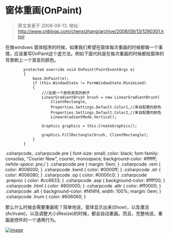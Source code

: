# 窗体重画(OnPaint) 
> 原文发表于 2008-09-13, 地址: http://www.cnblogs.com/chenxizhang/archive/2008/09/13/1290301.html 


在做windows 窗体程序的时候，如果我们希望在窗体每次重画的时候都做一个事情，应该重写OnPaint这个虚方法。例如下面代码是在每次重画的时候都给窗体的背景刷上一个渐变的颜色。


```
        protected override void OnPaint(PaintEventArgs e)
        {
            base.OnPaint(e);
            if (this.WindowState != FormWindowState.Minimized)
            {
                ///这是一个颜色渐变的刷子
                LinearGradientBrush brush = new LinearGradientBrush(
                    ClientRectangle, 
                    Properties.Settings.Default.Color1,//来自配置的颜色
                    Properties.Settings.Default.Color2,//来自配置的颜色 
                    LinearGradientMode.Vertical);

                Graphics graphics = this.CreateGraphics();

                graphics.FillRectangle(brush, ClientRectangle);
            }
        }
```

.csharpcode, .csharpcode pre
{
 font-size: small;
 color: black;
 font-family: consolas, "Courier New", courier, monospace;
 background-color: #ffffff;
 /*white-space: pre;*/
}
.csharpcode pre { margin: 0em; }
.csharpcode .rem { color: #008000; }
.csharpcode .kwrd { color: #0000ff; }
.csharpcode .str { color: #006080; }
.csharpcode .op { color: #0000c0; }
.csharpcode .preproc { color: #cc6633; }
.csharpcode .asp { background-color: #ffff00; }
.csharpcode .html { color: #800000; }
.csharpcode .attr { color: #ff0000; }
.csharpcode .alt 
{
 background-color: #f4f4f4;
 width: 100%;
 margin: 0em;
}
.csharpcode .lnum { color: #606060; }

那么什么时候会需要重画呢？简单地说，窗体显示出来(Show)，以及激活(Activate)，以及调整大小(Resize)的时候，都会自动重画。而且，完整地说，重画是控件的一个通用行为。


[![image](http://www.cnblogs.com/images/cnblogs_com/chenxizhang/WindowsLiveWriter/OnPaint_6443/image_thumb.png)](http://www.cnblogs.com/images/cnblogs_com/chenxizhang/WindowsLiveWriter/OnPaint_6443/image_2.png)

